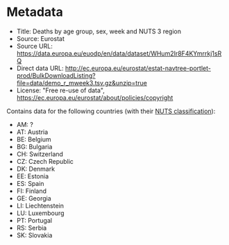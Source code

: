 # Metadata

- Title: Deaths by age group, sex, week and NUTS 3 region
- Source: Eurostat
- Source URL: https://data.europa.eu/euodp/en/data/dataset/WHum2Ir8F4KYmrrkj1sRQ
- Direct data URL: http://ec.europa.eu/eurostat/estat-navtree-portlet-prod/BulkDownloadListing?file=data/demo_r_mweek3.tsv.gz&unzip=true
- License: "Free re-use of data", https://ec.europa.eu/eurostat/about/policies/copyright



Contains data for the following countries (with their [NUTS classification](https://en.wikipedia.org/wiki/First-level_NUTS_of_the_European_Union)):

 - AM: ?
 - AT: Austria
 - BE: Belgium
 - BG: Bulgaria
 - CH: Switzerland
 - CZ: Czech Republic
 - DK: Denmark
 - EE: Estonia
 - ES: Spain 
 - FI: Finland
 - GE: Georgia
 - LI: Liechtenstein
 - LU: Luxembourg
 - PT: Portugal
 - RS: Serbia
 - SK: Slovakia
